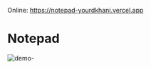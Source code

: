 Online: https://notepad-yourdkhani.vercel.app
# Notepad
![demo-](https://user-images.githubusercontent.com/96202278/202909407-113dc45c-264e-49ee-80f7-77c9a6c45dcf.PNG)
